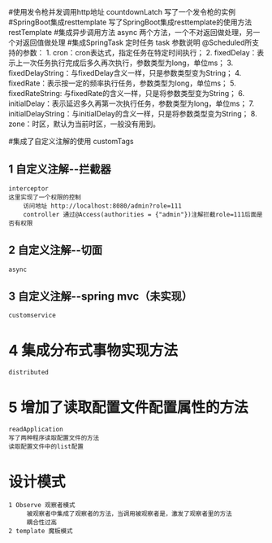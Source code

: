 #使用发令枪并发调用http地址
    countdownLatch 写了一个发令枪的实例
#SpringBoot集成resttemplate
 写了SpringBoot集成resttemplate的使用方法
  restTemplate
#集成异步调用方法
    async
    两个方法，一个不对返回做处理，另一个对返回值做处理
#集成SpringTask 定时任务
      task
      参数说明
        @Scheduled所支持的参数： 
        1. cron：cron表达式，指定任务在特定时间执行； 
        2. fixedDelay：表示上一次任务执行完成后多久再次执行，参数类型为long，单位ms； 
        3. fixedDelayString：与fixedDelay含义一样，只是参数类型变为String； 
        4. fixedRate：表示按一定的频率执行任务，参数类型为long，单位ms； 
        5. fixedRateString: 与fixedRate的含义一样，只是将参数类型变为String； 
        6. initialDelay：表示延迟多久再第一次执行任务，参数类型为long，单位ms； 
        7. initialDelayString：与initialDelay的含义一样，只是将参数类型变为String； 
        8. zone：时区，默认为当前时区，一般没有用到。
        
#集成了自定义注解的使用
    customTags
## 1 自定义注解--拦截器
    interceptor
    这里实现了一个权限的控制
        访问地址 http://localhost:8080/admin?role=111
        controller 通过@Access(authorities = {"admin"})注解拦截role=111后面是否有权限
        
## 2 自定义注解--切面
    async
## 3 自定义注解--spring mvc（未实现）
    customservice 
    
# 4 集成分布式事物实现方法
    distributed
# 5 增加了读取配置文件配置属性的方法
    readApplication
    写了两种程序读取配置文件的方法
    读取配置文件中的list配置
    
# 设计模式
    1 Observe 观察者模式
         被观察者中集成了观察者的方法，当调用被观察者是，激发了观察者里的方法
         耦合性过高
    2 template 魔板模式